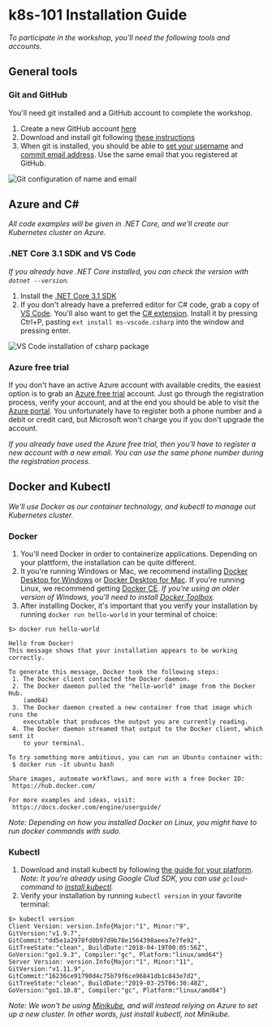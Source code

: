 k8s-101 Installation Guide
==========================
_To participate in the workshop, you'll need the following tools and accounts._

General tools
-------------

### Git and GitHub
You'll need git installed and a GitHub account to complete the workshop.

1. Create a new GitHub account [here](https://github.com/join)
2. Download and install git following [these instructions](https://git-scm.com/downloads)
3. When git is installed, you should be able to [set your username](https://help.github.com/articles/setting-your-username-in-git/) and [commit email address](https://help.github.com/articles/setting-your-commit-email-address-in-git/). Use the same email that you registered at GitHub.

![Git configuration of name and email](sections/images/git-config-name-email.jpg)

Azure and C#
------------
_All code examples will be given in .NET Core, and we'll create our Kubernetes cluster on Azure._

### .NET Core 3.1 SDK and VS Code
_If you already have .NET Core installed, you can check the version with `dotnet --version`._

1. Install the [.NET Core 3.1 SDK](https://www.microsoft.com/net/download)
2. If you don't already have a preferred editor for C# code, grab a copy of [VS Code](https://code.visualstudio.com/). You'll also want to get the [C# extension](https://marketplace.visualstudio.com/items?itemName=ms-vscode.csharp). Install it by pressing Ctrl+P, pasting `ext install ms-vscode.csharp` into the window and pressing enter.

![VS Code installation of csharp package](sections/images/vscode-csharp-ext.jpg)

### Azure free trial
If you don't have an active Azure account with available credits, the easiest option is to grab an [Azure free trial](https://azure.microsoft.com/nb-no/free) account. Just go through the registration process, verify your account, and at the end you should be able to visit the [Azure portal](https://portal.azure.com). You unfortunately have to register both a phone number and a debit or credit card, but Microsoft won't charge you if you don't upgrade the account.

_If you already have used the Azure free trial, then you'll have to register a new account with a new email. You can use the same phone number during the registration process._


Docker and Kubectl
------------------
_We'll use Docker as our container technology, and kubectl to manage out Kubernetes cluster._

### Docker

1. You'll need Docker in order to containerize applications. Depending on your plattform, the installation can be quite different.
2. It you're running Windows or Mac, we recommend installing [Docker Desktop for Windows](https://docs.docker.com/docker-for-windows/install/) or [Docker Desktop for Mac](https://docs.docker.com/docker-for-mac/install/). If you're running Linux, we recommend getting [Docker CE](https://docs.docker.com/install/linux/docker-ce/ubuntu/#install-docker-ce-1). _If you're using an older version of Windows, you'll need to install [Docker Toolbox](https://docs.docker.com/toolbox/toolbox_install_windows/)._
3. After installing Docker, it's important that you verify your installation by running `docker run hello-world` in your terminal of choice:

```shell
$> docker run hello-world

Hello from Docker!
This message shows that your installation appears to be working correctly.

To generate this message, Docker took the following steps:
 1. The Docker client contacted the Docker daemon.
 2. The Docker daemon pulled the "hello-world" image from the Docker Hub.
    (amd64)
 3. The Docker daemon created a new container from that image which runs the
    executable that produces the output you are currently reading.
 4. The Docker daemon streamed that output to the Docker client, which sent it
    to your terminal.

To try something more ambitious, you can run an Ubuntu container with:
 $ docker run -it ubuntu bash

Share images, automate workflows, and more with a free Docker ID:
 https://hub.docker.com/

For more examples and ideas, visit:
 https://docs.docker.com/engine/userguide/
```

_Note: Depending on how you installed Docker on Linux, you might have to run docker commands with sudo._

### Kubectl

1. Download and install kubectl by following [the guide for your platform](https://kubernetes.io/docs/tasks/tools/install-kubectl/). _Note: It you're already using Google Clud SDK, you can use `gcloud`-command to [install kubectl](https://kubernetes.io/docs/tasks/tools/install-kubectl/#download-as-part-of-the-google-cloud-sdk)._
2. Verify your installation by running `kubectl version` in your favorite terminal:

```shell
$> kubectl version
Client Version: version.Info{Major:"1", Minor:"9", GitVersion:"v1.9.7", GitCommit:"dd5e1a2978fd0b97d9b78e1564398aeea7e7fe92", GitTreeState:"clean", BuildDate:"2018-04-19T00:05:56Z", GoVersion:"go1.9.3", Compiler:"gc", Platform:"linux/amd64"}
Server Version: version.Info{Major:"1", Minor:"11", GitVersion:"v1.11.9", GitCommit:"16236ce91790d4c75b79f6ce96841db1c843e7d2", GitTreeState:"clean", BuildDate:"2019-03-25T06:30:48Z", GoVersion:"go1.10.8", Compiler:"gc", Platform:"linux/amd64"}
```

_Note: We won't be using [Minikube](https://kubernetes.io/docs/setup/minikube/), and will instead relying on Azure to set up a new cluster. In other words, just install kubectl, not Minikube._

